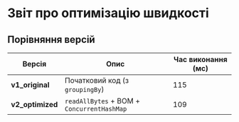 # Звіт про оптимізацію швидкості

## Порівняння версій

| Версія           | Опис | Час виконання (мс) |
|------------------|------|--------------------|
| **v1_original**  | Початковий код (з `groupingBy`) | 115                |
| **v2_optimized** | `readAllBytes` + BOM + `ConcurrentHashMap` | 109                |
